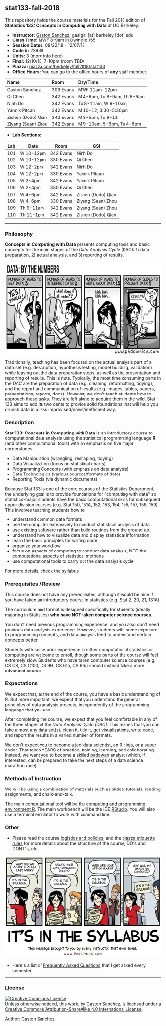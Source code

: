 ## stat133-fall-2018

This repository holds the course materials for the Fall 2018 edition of 
__Statistics 133: Concepts in Computing with Data__ at UC Berkeley.


- __Instructor:__ [Gaston Sanchez](http://gastonsanchez.com), gasigiri [at] berkeley [dot] edu
- __Class Time:__ MWF 8-9am in [Dwinelle 155](http://www.berkeley.edu/map?dwinelle)
- __Session Dates:__ 08/22/18 - 12/07/18
- __Code #:__ 23939
- __Units:__ 3 (more info [here](http://classes.berkeley.edu/content/2018-fall-stat-133-001-lec-001))
- __Final:__ 12/10/18, 7-10pm (room TBD)
- __Piazza:__ [piazza.com/berkeley/fall2018/stat133](https://piazza.com/berkeley/fall2018/stat133)
- __Office Hours:__ You can go to the office hours of __any__ staff member.

| Name               | Room      | Day/Time              |
|:-------------------|:----------|:----------------------|
| Gaston Sanchez     | 309 Evans | MWF 11am-12pm         |
| Qi Chen            | 342 Evans | M 4-6pm, Tu 8-9am, Th 8-9am |
| Ninh Do            | 342 Evans | Tu 8-11am, W 9-10am   |
| Yannik Pitcan      | 342 Evans | M 10-12, 3:30-5:30pm  |
| Zishen (Dodo) Qian | 342 Evans | M 3-5pm, Tu 9-11      |
| Ziyang (Sean) Zhou | 342 Evans | M 9-10am, 5-6pm, Tu 4-6pm |


- __Lab Sections:__

| Lab | Date       | Room         | GSI                |
|-----|------------|--------------|--------------------|
| 101 | W 10-12pm  | 342 Evans    | Ninh Do            |
| 102 | W 10-12pm  | 330 Evans    | Qi Chen            |
| 103 | W 12-2pm   | 342 Evans    | Ninh Do            |
| 104 | W 12-2pm   | 330 Evans    | Yannik Pitcan      |
| 105 | W 2-4pm    | 342 Evans    | Yannik Pitcan      |
| 106 | W 2-4pm    | 330 Evans    | Qi Chen            |
| 107 | W 4-6pm    | 342 Evans    | Zishen (Dodo) Qian |
| 108 | W 4-6pm    | 330 Evans    | Ziyang (Sean) Zhou |
| 109 | Th 9-11am  | 342 Evans    | Ziyang (Sean) Zhou |
| 110 | Th 11-1pm  | 342 Evans    | Zishen (Dodo) Qian |


-----


### Philosophy

__Concepts in Computing with Data__ presents computing tools and basic concepts 
for the main stages of the _Data Analysis Cycle_ (DAC): 1) data preparation, 
2) actual analysis, and 3) reporting of results. 

<img src="images/data-by-the-numbers.png" width="700" height="300">

Traditionally, teaching has been focused on the actual analysis part of a data 
set (e.g. description, hypothesis testing, model building, validation) while leaving 
out the data preparation steps, as well as the presentation and reporting of results. 
This is nuts. Typically, the most time consuming parts in the _DAC_ are the 
preparation of data (e.g. cleaning, reformatting, tidying), and the report and 
communication of results (e.g. images, tables, papers, presentations, reports, docs). 
However, we don't teach students how to approach these tasks. They are left alone 
to acquire them in the wild. Stat 133 aims to add its two cents to provide solid 
foundations that will help you crunch data in a less 
improvised/naive/inefficient way.


### Description

__Stat 133: Concepts in Computing with Data__ is an introductory course to computational 
data analysis using the statistical programming language __R__ (and other computational tools)
with an emphasis on five major cornerstones:

- Data Manipulation (wrangling, reshaping, tidying)
- Data Visualization (focus on statistical charts)
- Programming Concepts (with emphasis on data analysis)
- Data Technologies (various sources/formats of data)
- Reporting Tools (via dynamic documents)

Because Stat 133 is one of the core courses of the Statistics Department,
the underlying goal is to provide foundations for "computing with data" so 
statistics-major students have the basic computational skills for subsequent 
upper division courses (e.g. Stat 150, 151A, 152, 153, 154, 155, 157, 158, 159).
This involves teaching students how to:

- understand common data formats
- use the computer extensively to conduct statistical analysis of data.
- use existing software rather than build routines from the ground up.
- understand how to visualize data and display statistical information
- learn the basic principles for writing code
- organize your workflow
- focus on aspects of computing to conduct data analysis, NOT the 
computational aspects of statistical methods
- use computational tools to carry out the data analysis cycle

For more details, check the [syllabus](syllabus/README.md)


### Prerequisites / Review

This course does not have any prerequisites, although it would be nice if you 
have taken an introductory course in statistics (e.g. Stat 2, 20, 21, 131A). 

The curriculum and format is designed specifically for students (ideally 
majoring in Statistics) __who have NOT taken computer science courses__.

You don't need previous programming experience, and you also don't need previous
data analysis experience. However, students with some exposure to programming
concepts, and data analysis tend to understand certain concepts better.

Students with some prior experience in either computational statistics 
or computing are welcome to enroll, though some parts of the course will feel 
extremely slow. 
Students who have taken computer science courses (e.g. CS C8, CS C100, CS 9H, 
CS 61a, CS 61b) should instead take a more advanced course.



### Expectations

We expect that, at the end of the course, you have a basic understanding of R. 
But more important, we expect that you understand the general principles of 
data analysis projects, independently of the programming
language that you use.

After completing the course, we expect that you feel comfortable in any of 
the three stages of the _Data Analysis Cycle (DAC)_. This means that 
you can take almost any data set(s), clean it, tidy it, get visualizations, 
write code, and report the results in a varied number of formats.

We don't expect you to become a jedi data scientist, an R ninja, or a super coder. 
That takes YEARS of practice, training, learning, and collaborating. Instead, 
we want you to become a skilled [padawan](http://starwars.wikia.com/wiki/Padawan) 
analyst (which, if interested, can be prepared to take the next steps of a data 
science marathon race).



### Methods of Instruction

We will be using a combination of materials such as slides, tutorials, 
reading assignments, and chalk-and-talk.

The main computational tool will be the [computing and programming environment R](https://www.r-project.org/). 
The main workbench will be the IDE [RStudio](https://www.rstudio.com/).
You will also use a terminal emulator to work with command line.



### Other

- Please read the course [logistics and policies](syllabus/policies.md), and the [piazza etiquette rules](syllabus/piazza.md) for more details
about the structure of the course, DO's and DONT's, etc.

<a href="syllabus/policies.md"><img src="images/it-is-in-the-syllabus.png" width="580" height="330"></a>

- Here's a list of [Frequently Asked Questions](syllabus/faqs.md) that I get asked 
every semester.



-----

### License

<a rel="license" href="http://creativecommons.org/licenses/by-sa/4.0/"><img alt="Creative Commons License" style="border-width:0" src="https://i.creativecommons.org/l/by-sa/4.0/88x31.png" /></a><br />Unless otherwise noticed, this work, by Gaston Sanchez, is licensed under a <a rel="license" href="http://creativecommons.org/licenses/by-sa/4.0/">Creative Commons Attribution-ShareAlike 4.0 International License</a>.

Author: [Gaston Sanchez](http://gastonsanchez.com)
